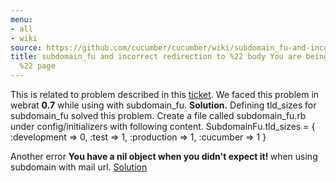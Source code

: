 ```yaml
---
menu:
- all
- wiki
source: https://github.com/cucumber/cucumber/wiki/subdomain_fu-and-incorrect-redirection-to-%22-body-You-are-being-redirected--body-%22-page/
title: subdomain_fu and incorrect redirection to %22 body You are being redirected  body
  %22 page
---
```


This is related to problem described in this [ticket](https://webrat.lighthouseapp.com/projects/10503/tickets/168-redirects-in-rails-23-not-being-followed-by-webrat). We faced this problem in webrat <b>0.7</b> while using with subdomain_fu.
<b>Solution.</b>
Defining tld_sizes for subdomain_fu solved this problem.
Create a file called subdomain_fu.rb under config/initializers with following content.
SubdomainFu.tld_sizes = {
:development => 0, :test => 1, :production => 1, :cucumber => 1
}

Another error <b>You have a nil object when you didn't expect it! </b> when using subdomain with mail url.
[Solution](http://groups.google.com/group/cukes/browse_thread/thread/91efe1ef945ddda3/ba59cd0e7e9aa51f?lnk=gst&q=vijendra#ba59cd0e7e9aa51f)
